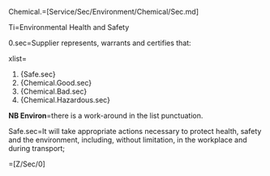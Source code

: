 Chemical.=[Service/Sec/Environment/Chemical/Sec.md]

Ti=Environmental Health and Safety

0.sec=Supplier represents, warrants and certifies that:

xlist=<ol><li>{Safe.sec}</li><li>{Chemical.Good.sec}</li><li>{Chemical.Bad.sec}</li><li>{Chemical.Hazardous.sec}</li></ol>

<b>NB Environ</b>=there is a work-around in the list punctuation.

Safe.sec=It will take appropriate actions necessary to protect health, safety and the environment, including, without limitation, in the workplace and during transport;
		  
=[Z/Sec/0]
